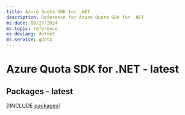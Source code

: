 ```yaml
---
title: Azure Quota SDK for .NET
description: Reference for Azure Quota SDK for .NET
ms.date: 08/27/2024
ms.topic: reference
ms.devlang: dotnet
ms.service: quota
---
```

# Azure Quota SDK for .NET - latest
## Packages - latest
[!INCLUDE [packages](quota-index.md)]